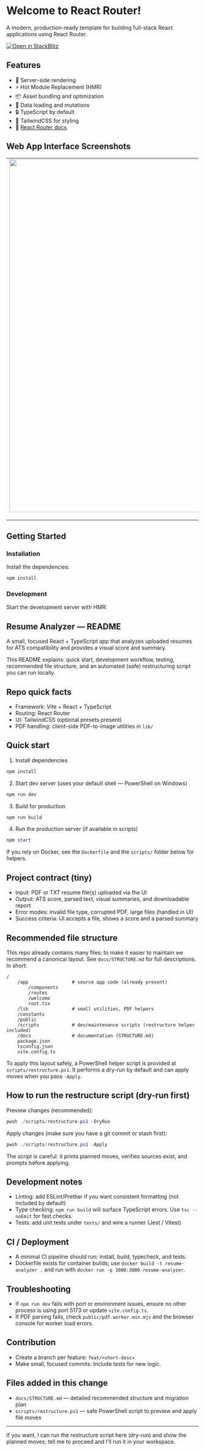 # Welcome to React Router!

A modern, production-ready template for building full-stack React applications using React Router.

[![Open in StackBlitz](https://developer.stackblitz.com/img/open_in_stackblitz.svg)](https://stackblitz.com/github/remix-run/react-router-templates/tree/main/default)

## Features

- 🚀 Server-side rendering
- ⚡️ Hot Module Replacement (HMR)
- 📦 Asset bundling and optimization
- 🔄 Data loading and mutations
- 🔒 TypeScript by default
- 🎉 TailwindCSS for styling
- 📖 [React Router docs](https://reactrouter.com/)

## Web App Interface Screenshots

<table>
  <tr>
    <td align="center">
      <img width="1903" height="922" alt="Screenshot 2025-08-16 152200" src="https://github.com/user-attachments/assets/df16b139-3b9d-48e9-a500-36417bb93c42" />
      <br />
      <sub>Home Screen</sub>
    </td>
    <td align="center">
      <img width="1903" height="922" alt="Screenshot 2025-08-16 152200" src="https://github.com/user-attachments/assets/69fe2900-687c-464b-bc5a-745a36f0d617" />
      <br />
      <sub>Resume Upload Screen</sub>
    </td>
    <td align="center">
      <img
        src="https://github.com/user-attachments/assets/e8671c01-294d-4f7f-a382-20b810a47da8"
        alt="Resume analyzer Screen"
        width="200" />
      <br />
      <sub>Resume analyzer Screen</sub>
    </td>
  </tr>
</table>

## Getting Started

### Installation

Install the dependencies:

```bash
npm install
```

### Development

Start the development server with HMR:

## Resume Analyzer — README

A small, focused React + TypeScript app that analyzes uploaded resumes for ATS compatibility and provides a visual score and summary.

This README explains: quick start, development workflow, testing, recommended file structure, and an automated (safe) restructuring script you can run locally.

## Repo quick facts

- Framework: Vite + React + TypeScript
- Routing: React Router
- UI: TailwindCSS (optional presets present)
- PDF handling: client-side PDF-to-image utilities in `lib/`

## Quick start

1. Install dependencies

```powershell
npm install
```

2. Start dev server (uses your default shell — PowerShell on Windows)

```powershell
npm run dev
```

3. Build for production

```powershell
npm run build
```

4. Run the production server (if available in scripts)

```powershell
npm start
```

If you rely on Docker, see the `Dockerfile` and the `scripts/` folder below for helpers.

## Project contract (tiny)

- Input: PDF or TXT resume file(s) uploaded via the UI
- Output: ATS score, parsed text, visual summaries, and downloadable report
- Error modes: invalid file type, corrupted PDF, large files (handled in UI)
- Success criteria: UI accepts a file, shows a score and a parsed summary

## Recommended file structure

This repo already contains many files; to make it easier to maintain we recommend a canonical layout. See `docs/STRUCTURE.md` for full descriptions. In short:

```
/
	/app                # source app code (already present)
		/components
		/routes
		/welcome
		root.tsx
	/lib                # small utilities, PDF helpers
	/constants
	/public
	/scripts            # dev/maintenance scripts (restructure helper included)
	/docs               # documentation (STRUCTURE.md)
	package.json
	tsconfig.json
	vite.config.ts
```

To apply this layout safely, a PowerShell helper script is provided at `scripts/restructure.ps1`. It performs a dry-run by default and can apply moves when you pass `-Apply`.

## How to run the restructure script (dry-run first)

Preview changes (recommended):

```powershell
pwsh ./scripts/restructure.ps1 -DryRun
```

Apply changes (make sure you have a git commit or stash first):

```powershell
pwsh ./scripts/restructure.ps1 -Apply
```

The script is careful: it prints planned moves, verifies sources exist, and prompts before applying.

## Development notes

- Linting: add ESLint/Prettier if you want consistent formatting (not included by default)
- Type checking: `npm run build` will surface TypeScript errors. Use `tsc --noEmit` for fast checks.
- Tests: add unit tests under `tests/` and wire a runner (Jest / Vitest)

## CI / Deployment

- A minimal CI pipeline should run: install, build, typecheck, and tests.
- Dockerfile exists for container builds; use `docker build -t resume-analyzer .` and run with `docker run -p 3000:3000 resume-analyzer`.

## Troubleshooting

- If `npm run dev` fails with port or environment issues, ensure no other process is using port 5173 or update `vite.config.ts`.
- If PDF parsing fails, check `public/pdf.worker.min.mjs` and the browser console for worker load errors.

## Contribution

- Create a branch per feature: `feat/<short-desc>`
- Make small, focused commits. Include tests for new logic.

## Files added in this change

- `docs/STRUCTURE.md` — detailed recommended structure and migration plan
- `scripts/restructure.ps1` — safe PowerShell script to preview and apply file moves

---

If you want, I can run the restructure script here (dry-run) and show the planned moves; tell me to proceed and I'll run it in your workspace.

